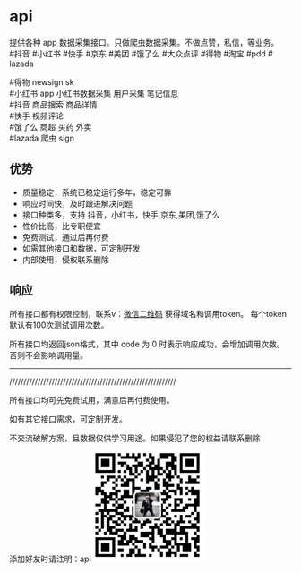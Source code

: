 # api

提供各种 app 数据采集接口。只做爬虫数据采集。不做点赞，私信，等业务。<br>
#抖音 #小红书 #快手 #京东 #美团 #饿了么 #大众点评 #得物 #淘宝 #pdd # lazada

#得物 newsign sk<br>
#小红书 app 小红书数据采集 用户采集 笔记信息<br>
#抖音 商品搜索 商品详情<br>
#快手 视频评论<br>
#饿了么 商超 买药 外卖<br>
#lazada 爬虫 sign<br>

## 优势
* 质量稳定，系统已稳定运行多年，稳定可靠
* 响应时间快，及时跟进解决问题
* 接口种类多，支持 抖音，小红书，快手,京东,美团,饿了么
* 性价比高，比专职便宜
* 免费测试，通过后再付费
* 如需其他接口和数据，可定制开发
* 内部使用，侵权联系删除

## 响应
所有接口都有权限控制，联系v：[微信二维码](weixin.jpeg) 获得域名和调用token。
每个token默认有100次测试调用次数。

所有接口均返回json格式，其中 code 为 0 时表示响应成功，会增加调用次数。否则不会影响调用量。


------------------
///////////////////////////////////////////////////////////

所有接口均可先免费试用，满意后再付费使用。

如有其它接口需求，可定制开发。

不交流破解方案，且数据仅供学习用途。如果侵犯了您的权益请联系删除

添加好友时请注明：api
<img src="weixin.jpeg" alt="drawing" width="200"/>
